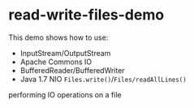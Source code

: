 # read-write-files-demo

This demo shows how to use:

- InputStream/OutputStream
- Apache Commons IO
- BufferedReader/BufferedWriter
- Java 1.7 NIO `Files.write()`/`Files/readAllLines()`

performing IO operations on a file
